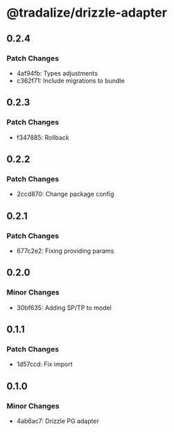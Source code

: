 # @tradalize/drizzle-adapter

## 0.2.4

### Patch Changes

- 4af94fb: Types adjustments
- c362f71: Include migrations to bundle

## 0.2.3

### Patch Changes

- f347885: Rollback

## 0.2.2

### Patch Changes

- 2ccd870: Change package config

## 0.2.1

### Patch Changes

- 677c2e2: Fixing providing params

## 0.2.0

### Minor Changes

- 30bf635: Adding SP/TP to model

## 0.1.1

### Patch Changes

- 1d57ccd: Fix import

## 0.1.0

### Minor Changes

- 4ab6ac7: Drizzle PG adapter
